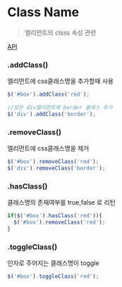 # Class Name

> 엘리먼트의 clsss 속성 관련 

[API](http://api.jquery.com/category/css/)

### .addClass()

엘리먼트에 css클래스명을 추가할때 사용

```javascript
$('#box').addClass('red');
  
//모든 div엘리먼트에 border 클래스 추가
$('div').addClass('border');
```    

### .removeClass()


엘리먼트에 css클래스명을 제거
    
```javascript
$('#box').removeClass('red');
$('div').removeClass('border');
```

### .hasClass()

클래스명의 존재여부를 true,false 로 리턴
    
```javascript    
if($('#box').hasClass('red')){
  $('#box').removeClass('red'); 
}
```    

### .toggleClass()

인자로 주어지는 클래스명이 toggle 

```javascript
$('#box').toggleClass('red');
```